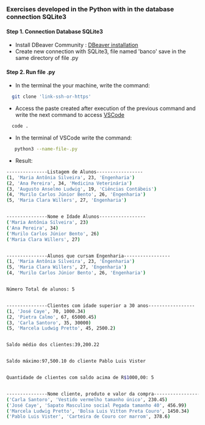 ### Exercises developed in the Python with in the database connection SQLite3 

#### Step 1. Connection Database SQLite3

- Install DBeaver Community : [DBeaver installation](https://dbeaver.io/download/)
- Create new connection with SQLite3, file named 'banco' save in the same directory of file .py

#### Step 2. Run file .py

- In the terminal the your machine, write the command:
~~~bash
  git clone 'link-ssh-or-https'
~~~
- Access the paste created after execution of the previous command and write the next command to access [VSCode](https://code.visualstudio.com/download)
~~~bash
  code .
~~~

- In the terminal of VSCode write the command:
  
~~~bash
   python3 --name-file-.py
~~~
- Result:

~~~bash
---------------Listagem de Alunos-----------------
(1, 'Maria Antônia Silveira', 23, 'Engenharia')
(2, 'Ana Pereira', 34, 'Medicina Veterinária')
(3, 'Augusto Anselmo Ludwig', 19, 'Ciências Contábeis')
(4, 'Murilo Carlos Júnior Bento', 26, 'Engenharia')
(5, 'Maria Clara Willers', 27, 'Engenharia')


---------------Nome e Idade Alunos-----------------
('Maria Antônia Silveira', 23)
('Ana Pereira', 34)
('Murilo Carlos Júnior Bento', 26)
('Maria Clara Willers', 27)


---------------Alunos que cursam Engenharia-----------------
(1, 'Maria Antônia Silveira', 23, 'Engenharia')
(5, 'Maria Clara Willers', 27, 'Engenharia')
(4, 'Murilo Carlos Júnior Bento', 26, 'Engenharia')


Número Total de alunos: 5


---------------Clientes com idade superior a 30 anos-----------------
(1, 'José Caye', 70, 1000.34)
(2, 'Pietra Calmo', 67, 65000.45)
(3, 'Carla Santoro', 35, 30000)
(5, 'Marcela Ludwig Pretto', 45, 2500.2)


Saldo médio dos clientes:39,200.22


Saldo máximo:97,500.10 do cliente Pablo Luis Vister


Quantidade de clientes com saldo acima de R$1000,00: 5


---------------Nome cliente, produto e valor da compra-----------------
('Carla Santoro', 'Vestido vermelho tamanho único', 230.45)
('José Caye', 'Sapato Masculino social Pegada tamanho 40', 456.99)
('Marcela Ludwig Pretto', 'Bolsa Luis Vitton Preta Couro', 1450.34)
('Pablo Luis Vister', 'Carteira de Couro cor marrom', 378.6)
~~~
